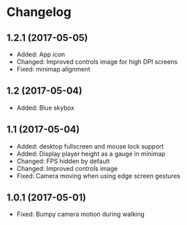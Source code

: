 Changelog
=========

1.2.1 (2017-05-05)
------------------

* Added: App icon
* Changed: Improved controls image for high DPI screens
* Fixed: minimap alignment


1.2 (2017-05-04)
----------------

* Added: Blue skybox


1.1 (2017-05-04)
----------------

* Added: desktop fullscreen and mouse lock support
* Added: Display player height as a gauge in minimap
* Changed: FPS hidden by default
* Changed: Improved controls image
* Fixed: Camera moving when using edge screen gestures 


1.0.1 (2017-05-01)
------------------

* Fixed: Bumpy camera motion during walking
